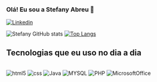 
### Olá! Eu sou a Stefany Abreu 🙋

[![Linkedin](https://img.shields.io/badge/LinkedIn-0077B5?style=for-the-badge&logo=linkedin&logoColor=white)](https:https://www.linkedin.com/in/stefanyabreu1994/)

![Stefany GitHub stats](https://github-readme-stats.vercel.app/api?username=StefanyAbreu&show_icons=true&theme=radical)
[![Top Langs](https://github-readme-stats.vercel.app/api/top-langs/?username=StefanyAbreu)](https://github.com/StefanyAbreu/github-readme-stats)

## Tecnologias que eu uso no dia a dia 

<div style="display: inline_block"><br/>
     <img aling="center" alt="html5"src="https://img.shields.io/badge/HTML-239120?style=for-the-badge&logo=html5&logoColor=white"/>
     <img aling="center" alt="css"src="https://img.shields.io/badge/CSS-239120?&style=for-the-badge&logo=css3&logoColor=white/">
     <img aling="center" alt="Java"src="https://img.shields.io/badge/Java-ED8B00?style=for-the-badge&logo=openjdk&logoColor=white">
     <img aling="center" alt="MYSQL"src="https://img.shields.io/badge/MySQL-00000F?style=for-the-badge&logo=mysql&logoColor=white"/>
     <img aling="center" alt="PHP"src="https://img.shields.io/badge/PHP-777BB4?style=for-the-badge&logo=php&logoColor=white"/>
     <img aling="center" alt="MicrosoftOffice"src="https://img.shields.io/badge/Microsoft_Office-D83B01?style=for-the-badge&logo=microsoft-office&logoColor=white"/>
</div>
